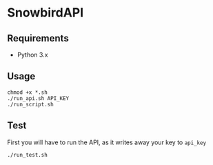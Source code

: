 # SnowbirdAPI

## Requirements
- Python 3.x

## Usage
```
chmod +x *.sh
./run_api.sh API_KEY
./run_script.sh
```

## Test
First you will have to run the API, as it writes away your key to `api_key`
```
./run_test.sh
```
